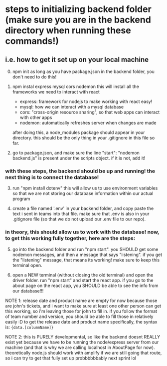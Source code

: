 # steps to initializing backend folder (make sure you are in the backend directory when running these commands!)
## i.e. how to get it set up on your local machine

0. npm init
    as long as you have package.json in the backend folder, you don't need to do this! 
    
1. npm instal express mysql cors nodemon
    this will install all the frameworks we need to interact with react

    - express: framework for nodejs to make working with react easy!
    - mysql: how we can interact with a mysql database
    - cors: "cross-origin resource sharing", so that web apps can interact with other apps
    - nodemon: automatically refreshes server when changes are made

    after doing this, a node_modules package should appear in your directory. this should be the only thing in your .gitignore in this file so far.

2. go to package.json, and make sure the line 
    "start": "nodemon backend.js"
    is present under the scripts object. if it is not, add it!

### with these steps, the backend should be up and running! the next thing is to connect the database!

3. run "npm install dotenv"
    this will allow us to use environment variables so that we are not storing our database information within our actual program

4. create a file named '.env' in your backend folder, and copy paste the text i sent in teams into that file. make sure that .env is also in your .gitignore file (so that we do not upload our .env file to our repo).

### in theory, this should allow us to work with the database! now, to get this working fully together, here are the steps:

5. go into the backend folder and run "npm start". you SHOULD get some nodemon messages, and then a message that says "listening". if you get the "listening" message, that means its working! make sure to keep this terminal open.

6. open a NEW terminal (without closing the old terminal) and open the driver folder. run "npm start" and start the react app. if you go to the about page on the react app, you SHOULD be able to see the info from our database!!!

NOTE 1: release date and product name are empty for now because those are john's tickets, and i want to make sure at least one other person can get this working, so i'm leaving those for john to fill in. if you follow the format of team number and version, you should be able to fill those in relatively easily :D to get the release date and product name specifically, the syntax is:
        `{data.[columnName]}`

NOTE 2: this is PURELY developmental, so like the backend doesnt REALLY exist yet because we have to be running the node/express server from our machine (and that is why we are calling localhost in AboutPage for now). theoretically node.js should work with amplify if we are still going that route, so i can try to get that fully set up probbbbbbably next sprint lol